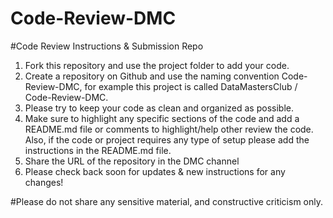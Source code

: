 # Code-Review-DMC
#Code Review Instructions &amp; Submission Repo



1. Fork this repository and use the project folder to add your code. 
2. Create a repository on Github and use the naming convention Code-Review-DMC, for example this project is called DataMastersClub /
Code-Review-DMC. 
3. Please try to keep your code as clean and organized as possible.
4. Make sure to highlight any specific sections of the code and add a README.md file or comments to highlight/help other review the code. Also, if the code or project requires any type of setup please add the instructions in the README.md file. 
5. Share the URL of the repository in the DMC channel 
6. Please check back soon for updates & new instructions for any changes! 



#Please do not share any sensitive material, and constructive criticism only. 




